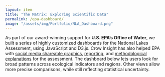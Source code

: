 ```yaml
---
layout: item
title: "The Matrix: Exploring Scientific Data"
permalink: /epa-dashboard/
image: "/assets/img/Portfolio/NLA_Dashboard.png"
---
```

As part of our award-winning support for **U.S. EPA’s Office of Water**, we built a series of highly customized dashboards for the National Lakes Assessment, using JavaScript and D3.js. Crow Insight has also helped EPA with [social media shareable graphics](../epa-should-your-lake), [reporting](../epa-modern-report-design), and [methodological explanations](../epa-reference-site) for the assessment. The dashboard below lets users look for broad patterns across ecological indicators and regions. Other views allow more precise comparisons, while still reflecting statistical uncertainty.